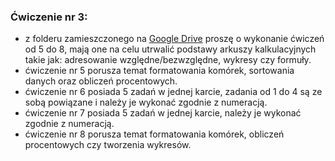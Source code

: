 ### Ćwiczenie nr 3:
* z folderu zamieszczonego na [Google Drive](https://drive.google.com/drive/folders/1Xn9W62rpX84c5QIh1-kto9vIJtXx-281?usp=sharing) proszę o wykonanie ćwiczeń od 5 do 8, mają one na celu utrwalić podstawy arkuszy kalkulacyjnych takie jak: adresowanie względne/bezwzględne, wykresy czy formuły.
* ćwiczenie nr 5 porusza temat formatowania komórek, sortowania danych oraz obliczeń procentowych.
* ćwiczenie nr 6 posiada 5 zadań w jednej karcie, zadania od 1 do 4 są ze sobą powiązane i należy je wykonać zgodnie z numeracją.
* ćwiczenie nr 7 posiada 5 zadań w jednej karcie, należy je wykonać zgodnie z numeracją.
* ćwiczenie nr 8 porusza temat formatowania komórek, obliczeń procentowych czy tworzenia wykresów.
